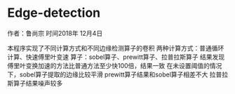 # Edge-detection
作者：鲁尚宗 时间2018年 12月4日

本程序实现了不同计算方式和不同边缘检测算子的卷积
两种计算方式：普通循环计算、快速傅里叶变速
算子：sobel算子、prewitt算子、拉普拉斯算子
结果发现傅里叶变换加速的方法比普通方法至少快100倍，结果一致
在未设置阈值的情况下，sobel算子提取的边缘比较平滑
prewitt算子结果和sobel算子相差不大
拉普拉斯算子结果噪声较多
